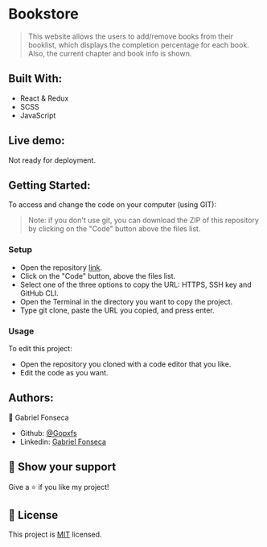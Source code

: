 # Bookstore
> This website allows the users to add/remove books from their booklist, which displays the completion percentage for each book. Also, the current chapter and book info is shown.

## Built With:
- React & Redux
- SCSS
- JavaScript

## Live demo:
Not ready for deployment.

## Getting Started:
To access and change the code on your computer (using GIT):
> Note: if you don't use git, you can download the ZIP of this repository by clicking on the "Code" button above the files list.
### Setup
- Open the repository [link](https://github.com/Gopxfs/bookstore).
- Click on the "Code" button, above the files list.
- Select one of the three options to copy the URL: HTTPS, SSH key and GitHub CLI.
- Open the Terminal in the directory you want to copy the project.
- Type git clone, paste the URL you copied, and press enter.
### Usage
To edit this project:
- Open the repository you cloned with a code editor that you like.
- Edit the code as you want.

## Authors:
:bust_in_silhouette: Gabriel Fonseca
- Github: [@Gopxfs](https://github.com/Gopxfs)
- Linkedin: [Gabriel Fonseca](https://www.linkedin.com/in/gabriel-fonseca-sales-8bb64b236/)


## :star2: Show your support
Give a :star: if you like my project!

## :pencil: License
This project is [MIT](https://github.com/Gopxfs/bookstore/blob/main/LICENSE) licensed.